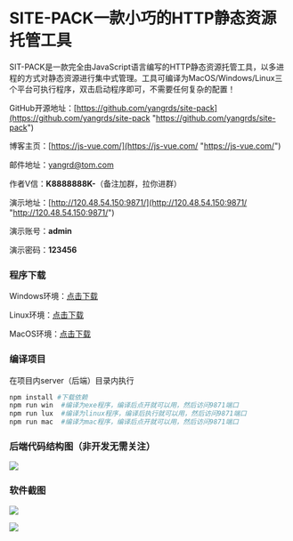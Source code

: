 # SITE-PACK一款小巧的HTTP静态资源托管工具

SIT-PACK是一款完全由JavaScript语言编写的HTTP静态资源托管工具，以多进程的方式对静态资源进行集中式管理。工具可编译为MacOS/Windows/Linux三个平台可执行程序，双击启动程序即可，不需要任何复杂的配置！

GitHub开源地址：[https://github.com/yangrds/site-pack](https://github.com/yangrds/site-pack "https://github.com/yangrds/site-pack")

博客主页：[https://js-vue.com/](https://js-vue.com/ "https://js-vue.com/")

邮件地址：[yangrd@tom.com](mailto:yangrd@tom.com "yangrd@tom.com")

作者V信：**K8888888K-**（备注加群，拉你进群）

演示地址：[http://120.48.54.150:9871/](http://120.48.54.150:9871/ "http://120.48.54.150:9871/")

演示账号：**admin**

演示密码：**123456**

### 程序下载

Windows环境：[点击下载](https://package-ci.oss-cn-shanghai.aliyuncs.com/site-pack.exe "点击下载")

Linux环境：[点击下载](https://package-ci.oss-cn-shanghai.aliyuncs.com/site-pack-linux "点击下载")

MacOS环境：[点击下载](https://package-ci.oss-cn-shanghai.aliyuncs.com/site-pack-macos "点击下载")

### 编译项目

在项目内server（后端）目录内执行

```bash
npm install #下载依赖
npm run win  #编译为exe程序，编译后点开就可以用，然后访问9871端口
npm run lux  #编译为linux程序，编译后执行就可以用，然后访问9871端口
npm run mac  #编译为mac程序，编译后点开就可以用，然后访问9871端口
```

### 后端代码结构图（非开发无需关注）

![](<https://package-ci.oss-cn-shanghai.aliyuncs.com/images/结构图 .png>)

### 软件截图

![](https://package-ci.oss-cn-shanghai.aliyuncs.com/images/Snipaste_2022-08-07_14-38-03.png)

![](https://package-ci.oss-cn-shanghai.aliyuncs.com/images/Snipaste_2022-08-07_14-38-23.png)
